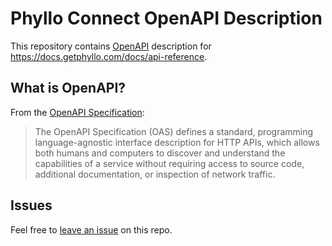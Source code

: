 # Phyllo Connect OpenAPI Description

This repository contains [OpenAPI](https://www.openapis.org/) description for https://docs.getphyllo.com/docs/api-reference.

## What is OpenAPI?

From the [OpenAPI Specification](https://github.com/OAI/OpenAPI-Specification):

> The OpenAPI Specification (OAS) defines a standard, programming language-agnostic interface description for HTTP APIs, which allows both humans and computers to discover and understand the capabilities of a service without requiring access to source code, additional documentation, or inspection of network traffic.

## Issues

Feel free to [leave an issue](https://github.com/fern-phyllo/phyllo-openapi) on this repo.
